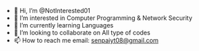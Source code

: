 - 👋 Hi, I’m @NotInterested01
- 👀 I’m interested in Computer Programming & Network Security
- 🌱 I’m currently learning Languages
- 💞️ I’m looking to collaborate on All type of codes
- 📫 How to reach me email: senpaiyt08@gmail.com

<!---
NotInterested01/NotInterested01 is a ✨ special ✨ repository because its `README.md` (this file) appears on your GitHub profile.
You can click the Preview link to take a look at your changes.
--->
